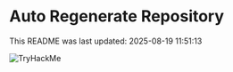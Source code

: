 # Auto Regenerate Repository

This README was last updated: 2025-08-19 11:51:13

 ![TryHackMe](https://tryhackme.com/badge/533634)